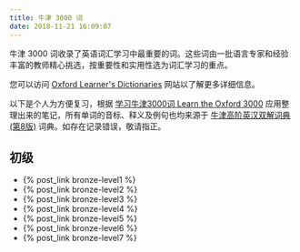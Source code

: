 ```yaml
---
title: 牛津 3000 词
date: 2018-11-21 16:09:07
---
```


牛津 3000 词收录了英语词汇学习中最重要的词。这些词由一批语言专家和经验丰富的教师精心挑选，按重要性和实用性选为词汇学习的重点。

您可以访问 [Oxford Learner's Dictionaries](https://www.oxfordlearnersdictionaries.com/wordlist/english/oxford3000/) 网站以了解更多详细信息。

以下是个人为方便复习，根据 [学习牛津3000词 Learn the Oxford 3000](https://itunes.apple.com/cn/app/学习牛津3000词-learn-the-oxford-3000/id1138659183) 应用整理出来的笔记，所有单词的音标、释义及例句也均来源于 [牛津高阶英汉双解词典(第8版)](https://itunes.apple.com/cn/app/牛津高阶英汉双解词典-第8版/id1022727104) 词典。如存在记录错误，敬请指正。

## 初级

- {% post_link bronze-level1 %}
- {% post_link bronze-level2 %}
- {% post_link bronze-level3 %}
- {% post_link bronze-level4 %}
- {% post_link bronze-level5 %}
- {% post_link bronze-level6 %}
- {% post_link bronze-level7 %}
